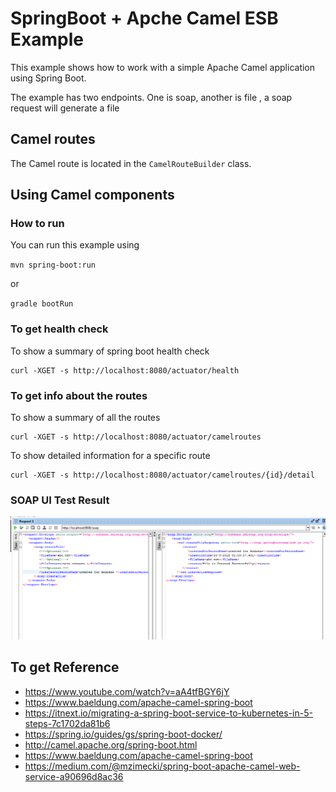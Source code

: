 # SpringBoot + Apche Camel ESB Example 

This example shows how to work with a simple Apache Camel application using Spring Boot.

The example has two endpoints.  One is soap, another is file , a soap request will generate a file

## Camel routes

The Camel route is located in the `CamelRouteBuilder` class. 

## Using Camel components


### How to run

You can run this example using

`mvn spring-boot:run` 

or

`gradle bootRun`



### To get health check

To show a summary of spring boot health check

```
curl -XGET -s http://localhost:8080/actuator/health
```

### To get info about the routes

To show a summary of all the routes

```
curl -XGET -s http://localhost:8080/actuator/camelroutes
```

To show detailed information for a specific route

```
curl -XGET -s http://localhost:8080/actuator/camelroutes/{id}/detail
```


###  SOAP UI Test Result

![soapui test](screenshot/soapuitest.PNG)


## To get Reference

- https://www.youtube.com/watch?v=aA4tfBGY6jY 
- https://www.baeldung.com/apache-camel-spring-boot 
- https://itnext.io/migrating-a-spring-boot-service-to-kubernetes-in-5-steps-7c1702da81b6
- https://spring.io/guides/gs/spring-boot-docker/
- http://camel.apache.org/spring-boot.html
- https://www.baeldung.com/apache-camel-spring-boot
- https://medium.com/@mzimecki/spring-boot-apache-camel-web-service-a90696d8ac36  